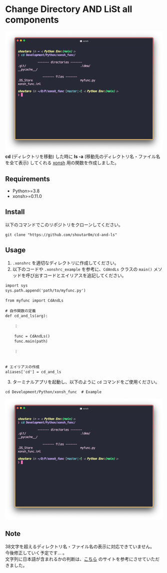# Change Directory AND LiSt all components
![demo](./imgs/demo.png)
**cd** (ディレクトリを移動) した時に **ls -a** (移動先のディレクトリ名・ファイル名を全て表示) してくれる [xonsh](https://xon.sh) 用の関数を作成しました。  


## Requirements
- Python>=3.8
- xonsh>=0.11.0

## Install
以下のコマンドでこのリポジトリをクローンしてください。

```
git clone "https://github.com/shoutar0m/cd-and-ls"
```

## Usage
1.  `.xonshrc` を適切なディレクトリに作成してください。
2.  以下のコードや `.xonshrc_example` を参考に、`CdAndLs` クラスの `main()` メソッドを呼び出すコードとエイリアスを追記してください。

```.xonshrc
import sys
sys.path.append('path/to/myfunc.py')
	
from myfunc import CdAndLs
	
# 自作関数の定義
def cd_and_ls(arg):
	
    ︙
	
    func = CdAndLs()
    func.main(path)
	
    ︙
	
	
# エイリアスの作成
aliases['cd'] = cd_and_ls
```
3. ターミナルアプリを起動し、以下のように `cd` コマンドをご使用ください。

```
cd Development/Python/xonsh_func  # Example
```
![demo](./imgs/demo.png)
## Note
38文字を超えるディレクトリ名・ファイル名の表示に対応できていません。  
今後修正していく予定です... 。  
文字列に日本語が含まれるかの判断は、[こちら](https://minus9d.hatenablog.com/entry/2015/07/16/231608) のサイトを参考にさせていただきました。
